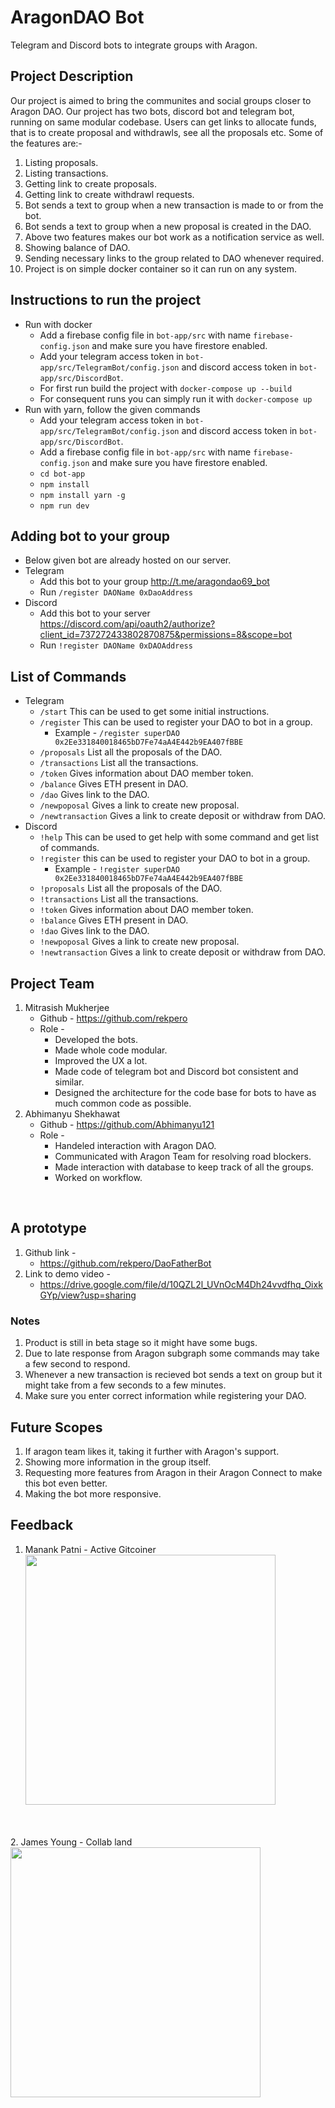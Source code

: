 # AragonDAO Bot
Telegram and Discord bots to integrate groups with Aragon.
## Project Description
Our project is aimed to bring the communites and social groups closer to Aragon DAO. Our project has two bots, discord bot and telegram bot, running on same modular codebase. Users can get links to allocate funds, that is to create proposal and withdrawls, see all the proposals etc.
Some of the features are:- 
1. Listing proposals.
2. Listing transactions.
4. Getting link to create proposals.
3. Getting link to create withdrawl requests.
3. Bot sends a text to group when a new transaction is made to or from the bot.
4. Bot sends a text to group when a new proposal is created in the DAO.
5. Above two features makes our bot work as a notification service as well.
6. Showing balance of DAO.
7. Sending necessary links to the group related to DAO whenever required.
8. Project is on simple docker container so it can run on any system.

## Instructions to run the project
* Run with docker
  - Add a firebase config file in `bot-app/src` with name `firebase-config.json` and make sure you have firestore enabled.
  - Add your telegram access token in `bot-app/src/TelegramBot/config.json` and discord access token in `bot-app/src/DiscordBot`.
  - For first run build the project with `docker-compose up --build`
  - For consequent runs you can simply run it with `docker-compose up`
* Run with yarn, follow the given commands
  - Add your telegram access token in `bot-app/src/TelegramBot/config.json` and discord access token in `bot-app/src/DiscordBot`.
  - Add a firebase config file in `bot-app/src` with name `firebase-config.json` and make sure you have firestore enabled.
  - `cd bot-app`
  - `npm install`
  - `npm install yarn -g`
  - `npm run dev`
## Adding bot to your group
* Below given bot are already hosted on our server.
* Telegram 
  - Add this bot to your group http://t.me/aragondao69_bot
  - Run `/register DAOName 0xDaoAddress`
* Discord 
  - Add this bot to your server https://discord.com/api/oauth2/authorize?client_id=737272433802870875&permissions=8&scope=bot
  -  Run `!register DAOName 0xDAOAddress`
## List of Commands
* Telegram
  - `/start` This can be used to get some initial instructions.
  - `/register` This can be used to register your DAO to bot in a group.
    - Example - `/register superDAO 0x2Ee331840018465bD7Fe74aA4E442b9EA407fBBE`
  - `/proposals` List all the proposals of the DAO.
  - `/transactions` List all the transactions.
  - `/token` Gives information about DAO member token.
  - `/balance` Gives ETH present in DAO.
  - `/dao` Gives link to the DAO.
  - `/newpoposal` Gives a link to create new proposal.
  - `/newtransaction` Gives a link to create deposit or withdraw from DAO.
* Discord
  - `!help` This can be used to get help with some command and get list of commands.
  - `!register` this can be used to register your DAO to bot in a group.
    - Example - `!register superDAO 0x2Ee331840018465bD7Fe74aA4E442b9EA407fBBE`
  - `!proposals` List all the proposals of the DAO.
  - `!transactions` List all the transactions.
  - `!token` Gives information about DAO member token.
  - `!balance` Gives ETH present in DAO.
  - `!dao` Gives link to the DAO.
  - `!newpoposal` Gives a link to create new proposal.
  - `!newtransaction` Gives a link to create deposit or withdraw from DAO.
## Project Team
1. Mitrasish Mukherjee
    * Github - https://github.com/rekpero
    * Role - 
        * Developed the bots.
        * Made whole code modular.
        * Improved the UX a lot.
        * Made code of telegram bot and Discord bot consistent and similar.
        * Designed the architecture for the code base for bots to have as much common code as possible.
2. Abhimanyu Shekhawat 
    * Github - https://github.com/Abhimanyu121
    * Role - 
        * Handeled interaction with Aragon DAO.
        * Communicated with Aragon Team for resolving road blockers.
        * Made interaction with database to keep track of all the groups.
        * Worked on workflow.
<br>

## A prototype
1. Github link - 
    * https://github.com/rekpero/DaoFatherBot
2. Link to demo video - 
    * https://drive.google.com/file/d/10QZL2l_UVnOcM4Dh24vvdfhq_OixkGYp/view?usp=sharing


### Notes
1. Product is still in beta stage so it might have some bugs.
2. Due to late response from Aragon subgraph some commands may take a few second to respond.
3. Whenever a new transaction is recieved bot sends a text on group but it might take from a few seconds to a few minutes.
4. Make sure you enter correct information while registering your DAO.

## Future Scopes
1. If aragon team likes it, taking it further with Aragon's support.
2. Showing more information in the group itself.
3. Requesting more features from Aragon in their Aragon Connect to make this bot even better.
4. Making the bot more responsive.

## Feedback
1. Manank Patni - Active Gitcoiner <br> <img src="https://i.imgur.com/QqZudUX.jpg" width="400">
<br>
<br>
2. James Young - Collab land <img src="https://cdn.discordapp.com/attachments/690649470215520349/737275913011724368/Screenshot_20200727-171232.png" width="400">
